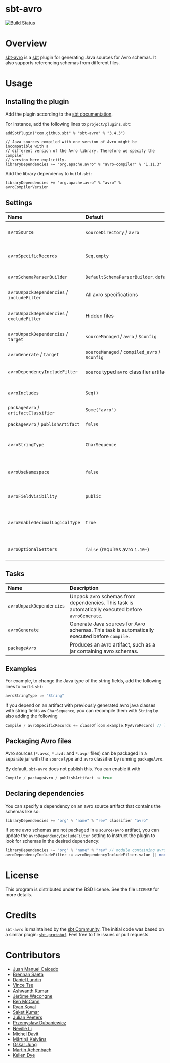 sbt-avro
========

[![Build Status](https://github.com/sbt/sbt-avro/actions/workflows/ci.yml/badge.svg)](https://github.com/sbt/sbt-avro/actions/workflows/ci.yml)

# Overview

[sbt-avro](http://avro.apache.org) is a [sbt](http://www.scala-sbt.org) plugin for generating Java sources for Avro
schemas. It also supports referencing schemas from different files.

# Usage

## Installing the plugin

Add the plugin according to the [sbt documentation](https://www.scala-sbt.org/1.x/docs/Using-Plugins.html).

For instance, add the following lines to `project/plugins.sbt`:

```
addSbtPlugin("com.github.sbt" % "sbt-avro" % "3.4.3")

// Java sources compiled with one version of Avro might be incompatible with a
// different version of the Avro library. Therefore we specify the compiler
// version here explicitly.
libraryDependencies += "org.apache.avro" % "avro-compiler" % "1.11.3"
```

Add the library dependency to `build.sbt`:

```
libraryDependencies += "org.apache.avro" % "avro" % avroCompilerVersion
```

## Settings

| Name                                       | Default                                       | Description                                                                             |
|:-------------------------------------------|:----------------------------------------------|:----------------------------------------------------------------------------------------|
| `avroSource`                               | `sourceDirectory` / `avro`                    | Source directory with `*.avsc`, `*.avdl` and `*.avpr` files.                            |
| `avroSpecificRecords`                      | `Seq.empty`                                   | List of avro generated classes to recompile with current avro version and settings.     |
| `avroSchemaParserBuilder`                  | `DefaultSchemaParserBuilder.default()`        | `.avsc` schema parser builder                                                           |
| `avroUnpackDependencies` / `includeFilter` | All avro specifications                       | Avro specification files from dependencies to unpack                                    |
| `avroUnpackDependencies` / `excludeFilter` | Hidden files                                  | Avro specification files from dependencies to exclude from unpacking                    |
| `avroUnpackDependencies` / `target`        | `sourceManaged` / `avro` / `$config`          | Target directory for schemas packaged in the dependencies                               |
| `avroGenerate` / `target`                  | `sourceManaged` / `compiled_avro` / `$config` | Source directory for generated `.java` files.                                           |
| `avroDependencyIncludeFilter`              | `source` typed `avro` classifier artifacts    | Dependencies containing avro schema to be unpacked for generation                       |
| `avroIncludes`                             | `Seq()`                                       | Paths with extra `*.avsc` files to be included in compilation.                          |
| `packageAvro` / `artifactClassifier`       | `Some("avro")`                                | Classifier for avro artifact                                                            |
| `packageAvro` / `publishArtifact`          | `false`                                       | Enable / Disable avro artifact publishing                                               |
| `avroStringType`                           | `CharSequence`                                | Type for representing strings. Possible values: `CharSequence`, `String`, `Utf8`.       |
| `avroUseNamespace`                         | `false`                                       | Validate that directory layout reflects namespaces, i.e. `com/myorg/MyRecord.avsc`.     |
| `avroFieldVisibility`                      | `public`                                      | Field Visibility for the properties. Possible values: `private`, `public`.              |
| `avroEnableDecimalLogicalType`             | `true`                                        | Use `java.math.BigDecimal` instead of `java.nio.ByteBuffer` for logical type `decimal`. |
| `avroOptionalGetters`                      | `false` (requires avro `1.10+`)               | Generate getters that return `Optional` for nullable fields.                            |

## Tasks

| Name                     | Description                                                                                       |
|:-------------------------|:--------------------------------------------------------------------------------------------------|
| `avroUnpackDependencies` | Unpack avro schemas from dependencies. This task is automatically executed before `avroGenerate`. |
| `avroGenerate`           | Generate Java sources for Avro schemas. This task is automatically executed before `compile`.     |
| `packageAvro`            | Produces an avro artifact, such as a jar containing avro schemas.                                 |

## Examples

For example, to change the Java type of the string fields, add the following lines to `build.sbt`:

```sbt
avroStringType := "String"
```

If you depend on an artifact with previously generated avro java classes with string fields as `CharSequence`,
you can recompile them with `String` by also adding the following

```sbt
Compile / avroSpecificRecords += classOf[com.example.MyAvroRecord] // lib must be declared in project/plugins.sbt
```

## Packaging Avro files

Avro sources (`*.avsc`, `*.avdl` and `*.avpr` files) can be packaged in a separate jar with the `source` type and
`avro` classifier by running `packageAvro`.

By default, `sbt-avro` does not publish this. You can enable it with

```sbt
Compile / packageAvro / publishArtifact := true
```

## Declaring dependencies

You can specify a dependency on an avro source artifact that contains the schemas like so:

```sbt
libraryDependencies += "org" % "name" % "rev" classifier "avro"
```

If some avro schemas are not packaged in a `source/avro` artifact, you can update the `avroDependencyIncludeFilter`
setting to instruct the plugin to look for schemas in the desired dependency:

```sbt
libraryDependencies += "org" % "name" % "rev" // module containing avro schemas
avroDependencyIncludeFilter := avroDependencyIncludeFilter.value || moduleFilter(organization = "org", name = "name")
```

# License

This program is distributed under the BSD license. See the file `LICENSE` for more details.

# Credits

`sbt-avro` is maintained by the [sbt Community](http://www.scala-sbt.org/release/docs/Community-Plugins.html). The
initial code was based on a similar plugin: [`sbt-protobuf`](https://github.com/gseitz/sbt-protobuf). Feel free to file
issues or pull requests.

# Contributors

- [Juan Manuel Caicedo](https://cavorite.com)
- [Brennan Saeta](https://github.com/saeta)
- [Daniel Lundin](https://github.com/dln)
- [Vince Tse](https://github.com/vtonehundred)
- [Ashwanth Kumar](https://github.com/ashwanthkumar)
- [Jérôme Wacongne](https://github.com/ch4mpy)
- [Ben McCann](http://www.benmccann.com)
- [Ryan Koval](https://github.com/rkoval)
- [Saket Kumar](https://github.com/skate056)
- [Julian Peeters](https://github.com/julianpeeters)
- [Przemysław Dubaniewicz](https://github.com/przemekd)
- [Neville Li](https://github.com/nevillelyh)
- [Michel Davit](https://github.com/RustedBones)
- [Mārtiņš Kalvāns](https://github.com/sisidra)
- [Oskar Jung](https://github.com/ojung)
- [Martin Achenbach](https://github.com/drachenbach)
- [Kellen Dye](https://github.com/kellen)
